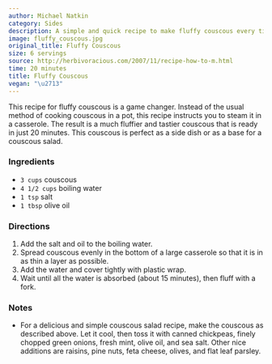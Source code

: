 ```yaml
---
author: Michael Natkin
category: Sides
description: A simple and quick recipe to make fluffy couscous every time.
image: fluffy_couscous.jpg
original_title: Fluffy Couscous
size: 6 servings
source: http://herbivoracious.com/2007/11/recipe-how-to-m.html
time: 20 minutes
title: Fluffy Couscous
vegan: "\u2713"
---
```


This recipe for fluffy couscous is a game changer. Instead of the usual method of cooking couscous in a pot, this recipe instructs you to steam it in a casserole. The result is a much fluffier and tastier couscous that is ready in just 20 minutes. This couscous is perfect as a side dish or as a base for a couscous salad.

### Ingredients

* `3 cups` couscous
* `4 1/2 cups` boiling water
* `1 tsp` salt
* `1 tbsp` olive oil

### Directions

1. Add the salt and oil to the boiling water.
2. Spread couscous evenly in the bottom of a large casserole so that it is in as thin a layer as possible.
3. Add the water and cover tightly with plastic wrap.
4. Wait until all the water is absorbed (about 15 minutes), then fluff with a fork.

### Notes

- For a delicious and simple couscous salad recipe, make the couscous as described above. Let it cool, then toss it with canned chickpeas, finely chopped green onions, fresh mint, olive oil, and sea salt. Other nice additions are raisins, pine nuts, feta cheese, olives, and flat leaf parsley.